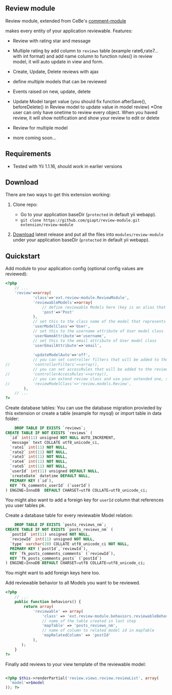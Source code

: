Review module
--------------
Review module, extended from CeBe's [comment-module](http://www.yiiframework.com/extension/comment-module/) 


makes every entity of your application reviewable.
Features:

* Review with rating star and message
* Multiple rating by add column to `reviews` table (example rate6,rate7... with int format) and add name column to function rules() in review model, it will auto update in view and form.
* Create, Update, Delete reviews with ajax
* define multiple models that can be reviewed
* Events raised on new, update, delete
* Update Model target value (you should fix function afterSave(), beforeDelete() in Review model to update value in model review)
*One user can only have onetime to review every object. When you haved review, it will show notification and show your review to edit or delete 
* Review for multiple model


* more coming soon...


Requirements
------------

* Tested with Yii 1.1.16, should work in earlier versions


Download
--------

There are two ways to get this extension working:

1. Clone repo:
   * Go to your application baseDir (`protected` in default yii webapp).
   * `git clone https://github.com/giapt/review-module.git extension/review-module`

2. [Download](https://github.com/giapt/review-module/tags) latest release and put all the files into
   `modules/review-module` under your application baseDir (`protected` in default yii webapp).
   

Quickstart
----------

Add module to your application config (optional config values are reviewed):

~~~php
<?php
    // ...
    'review'=>array(
            'class'=>'ext.review-module.ReviewModule',
            'reviewableModels'=>array(
                // define reviewable Models here (key is an alias that must be lower case, value is the model class name)
                'post'=>'Post'
            ),
            // set this to the class name of the model that represents your users
            'userModelClass'=>'User',
            // set this to the username attribute of User model class
            'userNameAttribute'=>'username',
            // set this to the email attribute of User model class
            'userEmailAttribute'=>'email',
            
            'updateModelAuto'=>'off',
            // you can set controller filters that will be added to the review controller {@see CController::filters()}
//          'controllerFilters'=>array(),
            // you can set accessRules that will be added to the review controller {@see CController::accessRules()}
//          'controllerAccessRules'=>array(),
            // you can extend review class and use your extended one, set path alias here
//          'reviewModelClass'=>'review.models.Review',
        ),
    // ...
?>
~~~

Create database tables:
You can use the database migration provieded by this extension or create a table (example for mysql) or import table in data folder:

~~~sql
    DROP TABLE IF EXISTS `reviews`;
CREATE TABLE IF NOT EXISTS `reviews` (
  `id` int(11) unsigned NOT NULL AUTO_INCREMENT,
  `message` text COLLATE utf8_unicode_ci,
  `rate1` int(11) NOT NULL,
  `rate2` int(11) NOT NULL,
  `rate3` int(11) NOT NULL,
  `rate4` int(11) NOT NULL,
  `rate5` int(11) NOT NULL,
  `userId` int(11) unsigned DEFAULT NULL,
  `createDate` datetime DEFAULT NULL,
  PRIMARY KEY (`id`),
  KEY `fk_comments_userId` (`userId`)
) ENGINE=InnoDB  DEFAULT CHARSET=utf8 COLLATE=utf8_unicode_ci;
~~~
You might also want to add a foreign key for `userId` column that references you user tables pk.

Create a database table for every reviewable Model relation:

~~~sql
    DROP TABLE IF EXISTS `posts_reviews_nm`;
CREATE TABLE IF NOT EXISTS `posts_reviews_nm` (
  `postId` int(11) unsigned NOT NULL,
  `reviewId` int(11) unsigned NOT NULL,
  `type` varchar(20) COLLATE utf8_unicode_ci NOT NULL,
  PRIMARY KEY (`postId`,`reviewId`),
  KEY `fk_posts_comments_comments` (`reviewId`),
  KEY `fk_posts_comments_posts` (`postId`)
) ENGINE=InnoDB DEFAULT CHARSET=utf8 COLLATE=utf8_unicode_ci;
~~~
You might want to add foreign keys here too.

Add reviewable behavior to all Models you want to be reviewed.

~~~php
<?php
    // ...
    public function behaviors() {
        return array(
            'reviewable' => array(
                'class' => 'ext.review-module.behaviors.reviewableBehavior',
                // name of the table created in last step
                'mapTable' => 'posts_reviews_nm',
                // name of column to related model id in mapTable
                'mapRelatedColumn' => 'postId'
            ),
       );
    }
?>
~~~

Finally add reviews to your view template of the reviewable model:

~~~php

<?php $this->renderPartial('review.views.review.reviewList', array(
  'model'=>$model
)); ?>
~~~


